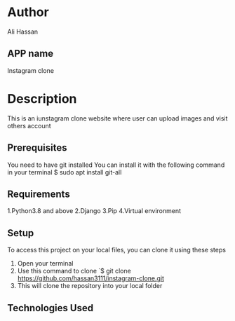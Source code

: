 # Author 
Ali Hassan

## APP name
Instagram clone

# Description 
This is an iunstagram clone website where user can upload images and visit others account


## Prerequisites
You need to have git installed You can install it with the following command in your terminal $ sudo apt install git-all

## Requirements
1.Python3.8 and above 2.Django 3.Pip 4.Virtual environment

## Setup
To access this project on your local files, you can clone it using these steps

1. Open your terminal
2. Use this command to clone `$ git clone https://github.com/hassan3111/instagram-clone.git
3. This will clone the repository into your local folder


## Technologies Used